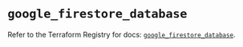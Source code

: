 # `google_firestore_database`

Refer to the Terraform Registry for docs: [`google_firestore_database`](https://registry.terraform.io/providers/hashicorp/google-beta/6.45.0/docs/resources/google_firestore_database).
